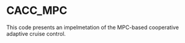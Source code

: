 # CACC_MPC

This code presents an impelmetation of the MPC-based cooperative adaptive cruise control.
